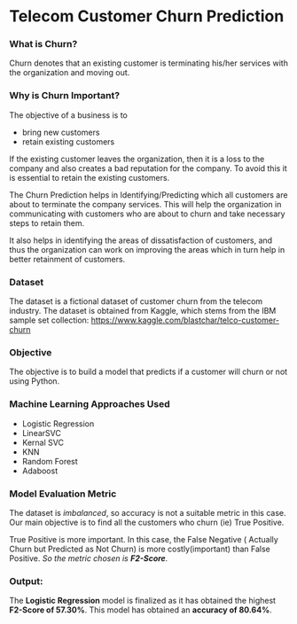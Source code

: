 # Telecom Customer Churn Prediction

### What is Churn?

Churn denotes that an existing customer is terminating his/her services with the organization and moving out.

### Why is Churn Important?
The objective of a business is to
* bring new customers
* retain existing customers

If the existing customer leaves the organization, then it is a loss to the company and also creates a bad reputation for the company. To avoid this it is essential to retain the existing customers.

The Churn Prediction helps in Identifying/Predicting which all customers are about to terminate the company services. This will help the organization in communicating with customers who are about to churn and take necessary steps to retain them.

It also helps in identifying the areas of dissatisfaction of customers, and thus the organization can work on improving the areas which in turn help in better retainment of customers.

### Dataset

The dataset is a fictional dataset of customer churn from the telecom industry. The dataset is obtained from Kaggle, which stems from the IBM sample set collection: https://www.kaggle.com/blastchar/telco-customer-churn

### Objective
The objective is to build a model that predicts if a customer will churn or not using Python.

### Machine Learning Approaches Used
* Logistic Regression
* LinearSVC
* Kernal SVC
* KNN
* Random Forest
* Adaboost

### Model Evaluation Metric
The dataset is *imbalanced*, so accuracy is not a suitable metric in this case. Our main objective is to find all the customers who churn (ie) True Positive.

True Positive is more important. In this case, the False Negative ( Actually Churn but Predicted as Not Churn) is more costly(important) than False Positive. *So the metric chosen is **F2-Score**.*

### Output:
The **Logistic Regression** model is finalized as it has obtained the highest **F2-Score of 57.30%**.
This model has obtained an **accuracy of 80.64%**.
